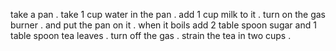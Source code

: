 take a pan .
take 1 cup water in the pan .
add 1 cup milk to it .
turn on the gas burner .
and put the pan on it .
when it boils add 2 table spoon sugar and 1 table spoon tea leaves .
turn off the gas .
strain the tea in two cups .